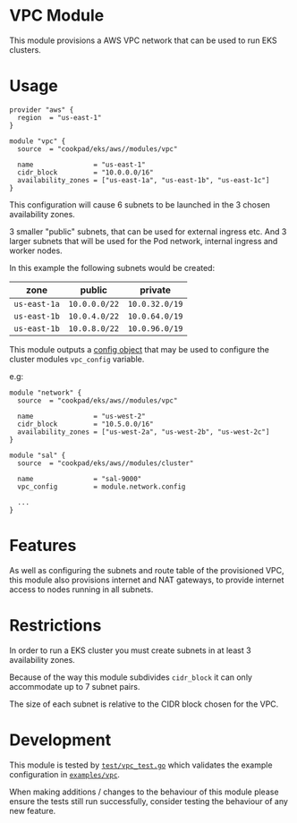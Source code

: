 # VPC Module

This module provisions a AWS VPC network that can be used to run EKS clusters.

# Usage

```hcl
provider "aws" {
  region  = "us-east-1"
}

module "vpc" {
  source  = "cookpad/eks/aws//modules/vpc"

  name               = "us-east-1"
  cidr_block         = "10.0.0.0/16"
  availability_zones = ["us-east-1a", "us-east-1b", "us-east-1c"]
}
```

This configuration will cause 6 subnets to be launched in the 3 chosen
availability zones.

3 smaller "public" subnets, that can be used for external ingress etc. And
3 larger subnets that will be used for the Pod network, internal ingress and
worker nodes.

In this example the following subnets would be created:

| zone         | public        | private        |
|--------------|---------------|----------------|
| `us-east-1a` | `10.0.0.0/22` | `10.0.32.0/19` |
| `us-east-1b` | `10.0.4.0/22` | `10.0.64.0/19` |
| `us-east-1b` | `10.0.8.0/22` | `10.0.96.0/19` |

This module outputs a [config object](./outputs.tf) that may be used to configure
the cluster modules `vpc_config` variable.

e.g:
```hcl
module "network" {
  source  = "cookpad/eks/aws//modules/vpc"

  name               = "us-west-2"
  cidr_block         = "10.5.0.0/16"
  availability_zones = ["us-west-2a", "us-west-2b", "us-west-2c"]
}

module "sal" {
  source  = "cookpad/eks/aws//modules/cluster"

  name               = "sal-9000"
  vpc_config         = module.network.config

  ...
}
```

# Features

As well as configuring the subnets and route table of the provisioned VPC, this
module also provisions internet and NAT gateways, to provide internet access to
nodes running in all subnets.

# Restrictions

In order to run a EKS cluster you must create subnets in at least 3 availability
zones.

Because of the way this module subdivides `cidr_block` it can only accommodate
up to 7 subnet pairs.

The size of each subnet is relative to the CIDR block chosen for the VPC.

# Development

This module is tested by [`test/vpc_test.go`](test/vpc_test.go) which validates
the example configuration in [`examples/vpc`](examples/vpc).

When making additions / changes to the behaviour of this module please ensure
the tests still run successfully, consider testing the behaviour of any new
feature.

